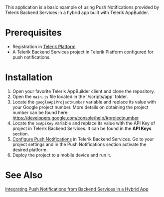 This application is a basic example of using Push Notifications provided by Telerik Backend Services in a hybrid app built with Telerik AppBuilder.

# Prerequisites

- Registration in [Telerik Platform](https://platform.telerik.com)
- A Telerik Backend Services project in Telerik Platform configured for push notifications.

# Installation

1. Open your favorite Telerik AppBuilder client and clone the repository.
2. Open the `main.js` file located in the '/scripts/app' folder. 
3. Locate the `googleApiProjectNumber` variable and replace its value with your Google project number. More details on obtaining the project number can be found here: https://developers.google.com/console/help/#projectnumber
4. Locate the `bsApiKey` variable and replace its value with the API Key of project in Telerik Backend Services. It can be found in the **API Keys** section.
5. [Configure Push Notifications](http://docs.telerik.com/platform/backend-services/features/push-notifications/setup) in Telerik Backend Services. Go to your project settings and in the Push Notifications section activate the desired platform.
6. Deploy the project to a mobile device and run it.

# See Also

[Integrating Push Notifications from Backend Services in a Hybrid App](http://docs.telerik.com/platform/backend-services/getting-started/push-notifications/integrating-push-hybrid)
